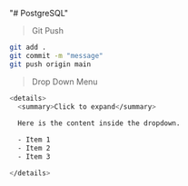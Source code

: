 "# PostgreSQL" 



> Git Push
```bash
git add .
git commit -m "message"
git push origin main
```

> Drop Down Menu
```bash
<details>
  <summary>Click to expand</summary>
  
  Here is the content inside the dropdown.

  - Item 1
  - Item 2
  - Item 3

</details>
```